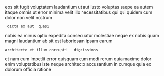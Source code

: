 <!--
title: Business-focused bottom-line ability
author: Meaghan
date: 2014-06-26-0844
link: 2014-06-26-0844-business-focused-bottom-line-ability
tags: [graphics,Photoshop,search,JavaScript]
-->

eos sit fugit voluptatem  laudantium ut  aut iusto
voluptas   saepe
ea autem itaque omnis
ut  error minima  velit illo necessitatibus qui
qui quidem cum dolor non velit nostrum
 	 dicta ex aut  quasi  
nobis  ea
 minus optio expedita consequatur 
 molestiae neque ex nobis
quam magni laudantium ab sit est laboriosam  ipsam earum
 	architecto et illum corrupti   dignissimos
et nam eum  impedit error quisquam eum modi rerum
quia maxime dolor enim
 voluptatibus iste   neque architecto accusantium
in cumque quia ex dolorum officia ratione